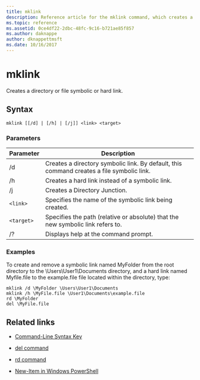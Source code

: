 ```yaml
---
title: mklink
description: Reference article for the mklink command, which creates a directory or file symbolic or hard link.
ms.topic: reference
ms.assetid: 0ce4df22-2dbc-48fc-9c16-b721ae85f857
ms.author: daknappe
author: dknappettmsft
ms.date: 10/16/2017
---
```


# mklink

Creates a directory or file symbolic or hard link.

## Syntax

```
mklink [[/d] | [/h] | [/j]] <link> <target>
```

### Parameters

| Parameter | Description |
| --------- | ----------- |
| /d | Creates a directory symbolic link. By default, this command creates a file symbolic link. |
| /h | Creates a hard link instead of a symbolic link. |
| /j | Creates a Directory Junction. |
| `<link>` | Specifies the name of the symbolic link being created. |
| `<target>` | Specifies the path (relative or absolute) that the new symbolic link refers to. |
| /? | Displays help at the command prompt. |

### Examples

To create and remove a symbolic link named MyFolder from the root directory to the \Users\User1\Documents directory, and a hard link named Myfile.file to the example.file file located within the directory, type:

```
mklink /d \MyFolder \Users\User1\Documents
mklink /h \MyFile.file \User1\Documents\example.file
rd \MyFolder
del \MyFile.file
```

## Related links

- [Command-Line Syntax Key](command-line-syntax-key.md)

- [del command](del.md)

- [rd command](rd.md)

- [New-Item in Windows PowerShell](/powershell/module/microsoft.powershell.management/new-item?view=powershell-6&preserve-view=true)
